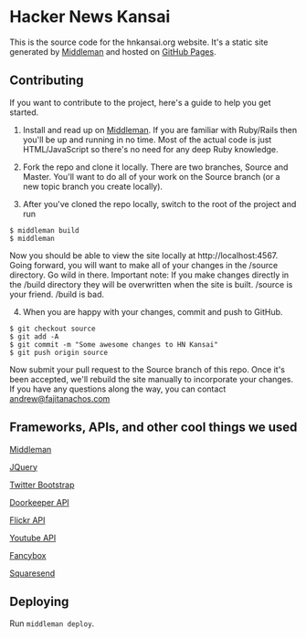 Hacker News Kansai
=========
This is the source code for the hnkansai.org website. It's a static site generated by [Middleman](http://middlemanapp.com/) and hosted on [GitHub Pages](https://pages.github.com/).



Contributing
------------

If you want to contribute to the project, here's a guide to help you get started. 

1. Install and read up on [Middleman](http://middlemanapp.com/). If you are familiar with Ruby/Rails then you'll be up and running in no time. Most of the actual code is just HTML/JavaScript so there's no need for any deep Ruby knowledge.

2. Fork the repo and clone it locally. There are two branches, Source and Master. You'll want to do all of your work on the Source branch (or a new topic branch you create locally).

3. After you've cloned the repo locally, switch to the root of the project and run 
```
$ middleman build  
$ middleman
```   
Now you should be able to view the site locally at http://localhost:4567. Going forward, you will want to make all of your changes in the /source directory. Go wild in there. Important note: If you make changes directly in the /build directory they will be overwritten when the site is built. /source is your friend. /build is bad. 

4. When you are happy with your changes, commit and push to GitHub. 
```
$ git checkout source
$ git add -A
$ git commit -m "Some awesome changes to HN Kansai"
$ git push origin source
````
Now submit your pull request to the Source branch of this repo. Once it's been accepted, we'll rebuild the site manually to incorporate your changes. If you have any questions along the way, you can contact andrew@fajitanachos.com


Frameworks, APIs, and other cool things we used 
-----------------------------------------------

[Middleman](http://middlemanapp.com/)

[JQuery](https://jquery.com/)

[Twitter Bootstrap](http://getbootstrap.com/)

[Doorkeeper API](http://www.doorkeeperhq.com/developer/api)

[Flickr API](https://www.flickr.com/services/api/)

[Youtube API](https://developers.google.com/youtube/getting_started)

[Fancybox](http://fancyapps.com/fancybox/)

[Squaresend](https://squaresend.com/)


Deploying
------------

Run `middleman deploy`.


